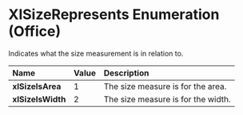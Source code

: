 
# XlSizeRepresents Enumeration (Office)

Indicates what the size measurement is in relation to.



|**Name**|**Value**|**Description**|
|:-----|:-----|:-----|
|**xlSizeIsArea**|1|The size measure is for the area.|
|**xlSizeIsWidth**|2|The size measure is for the width.|
